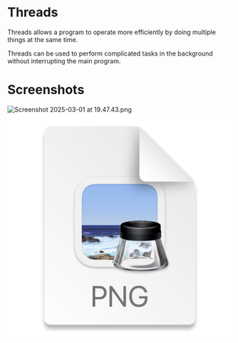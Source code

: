 # Threads
Threads allows a program to operate more efficiently by doing multiple things at the same time.

Threads can be used to perform complicated tasks in the background without interrupting the main program.

# Screenshots
![Screenshot 2025-03-01 at 19.47.43.png](..%2F..%2FDesktop%2FScreenshot%202025-03-01%20at%2019.47.43.png)
![img_1.png](img_1.png)